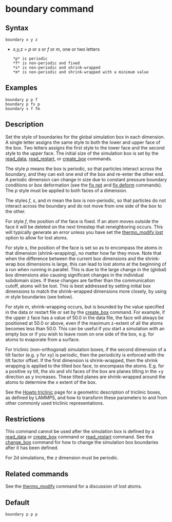 # boundary command

## Syntax

``` LAMMPS
boundary x y z
```

-   x,y,z = *p* or *s* or *f* or *m*, one or two letters

        *p* is periodic
        *f* is non-periodic and fixed
        *s* is non-periodic and shrink-wrapped
        *m* is non-periodic and shrink-wrapped with a minimum value

## Examples

``` LAMMPS
boundary p p f
boundary p fs p
boundary s f fm
```

## Description

Set the style of boundaries for the global simulation box in each
dimension. A single letter assigns the same style to both the lower and
upper face of the box. Two letters assigns the first style to the lower
face and the second style to the upper face. The initial size of the
simulation box is set by the [read_data](read_data),
[read_restart](read_restart), or [create_box](create_box) commands.

The style *p* means the box is periodic, so that particles interact
across the boundary, and they can exit one end of the box and re-enter
the other end. A periodic dimension can change in size due to constant
pressure boundary conditions or box deformation (see the [fix
npt](fix_nh) and [fix deform](fix_deform) commands). The *p* style must
be applied to both faces of a dimension.

The styles *f*, *s*, and *m* mean the box is non-periodic, so that
particles do not interact across the boundary and do not move from one
side of the box to the other.

For style *f*, the position of the face is fixed. If an atom moves
outside the face it will be deleted on the next timestep that
reneighboring occurs. This will typically generate an error unless you
have set the [thermo_modify lost](thermo_modify) option to allow for
lost atoms.

For style *s*, the position of the face is set so as to encompass the
atoms in that dimension (shrink-wrapping), no matter how far they move.
Note that when the difference between the current box dimensions and the
shrink-wrap box dimensions is large, this can lead to lost atoms at the
beginning of a run when running in parallel. This is due to the large
change in the (global) box dimensions also causing significant changes
in the individual subdomain sizes. If these changes are farther than the
communication cutoff, atoms will be lost. This is best addressed by
setting initial box dimensions to match the shrink-wrapped dimensions
more closely, by using *m* style boundaries (see below).

For style *m*, shrink-wrapping occurs, but is bounded by the value
specified in the data or restart file or set by the
[create_box](create_box) command. For example, if the upper z face has a
value of 50.0 in the data file, the face will always be positioned at
50.0 or above, even if the maximum z-extent of all the atoms becomes
less than 50.0. This can be useful if you start a simulation with an
empty box or if you wish to leave room on one side of the box, e.g. for
atoms to evaporate from a surface.

For triclinic (non-orthogonal) simulation boxes, if the second dimension
of a tilt factor (e.g. y for xy) is periodic, then the periodicity is
enforced with the tilt factor offset. If the first dimension is
shrink-wrapped, then the shrink wrapping is applied to the tilted box
face, to encompass the atoms. E.g. for a positive xy tilt, the xlo and
xhi faces of the box are planes tilting in the +y direction as y
increases. These tilted planes are shrink-wrapped around the atoms to
determine the x extent of the box.

See the [Howto triclinic](Howto_triclinic) page for a geometric
description of triclinic boxes, as defined by LAMMPS, and how to
transform these parameters to and from other commonly used triclinic
representations.

## Restrictions

This command cannot be used after the simulation box is defined by a
[read_data](read_data) or [create_box](create_box) command or
[read_restart](read_restart) command. See the [change_box](change_box)
command for how to change the simulation box boundaries after it has
been defined.

For 2d simulations, the z dimension must be periodic.

## Related commands

See the [thermo_modify](thermo_modify) command for a discussion of lost
atoms.

## Default

``` LAMMPS
boundary p p p
```
